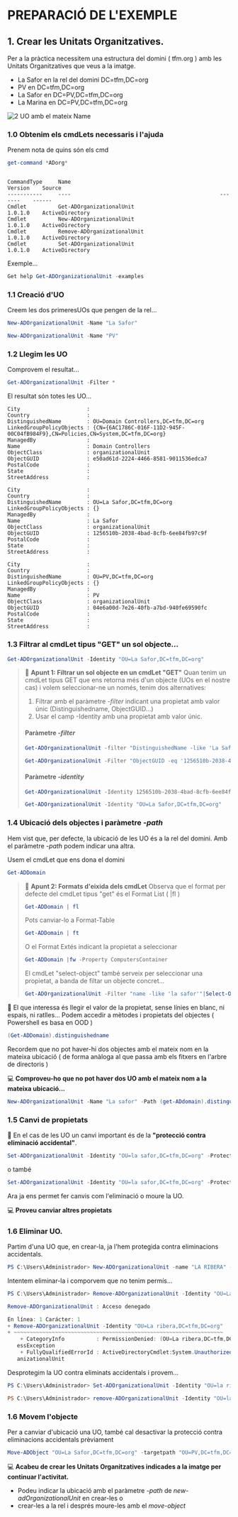 # PREPARACIÓ DE L'EXEMPLE

## 1. Crear les Unitats Organitzatives.
Per a la pràctica necessitem una estructura del domini ( tfm.org ) amb les Unitats Organitzatives que veus a la imatge.

* La Safor en la rel del domini DC=tfm,DC=org
* PV en DC=tfm,DC=org
* La Safor en DC=PV,DC=tfm,DC=org
* La Marina en DC=PV,DC=tfm,DC=org

![2 UO amb el mateix Name](../png/2SAFORSUO.png)

### 1.0 Obtenim els cmdLets necessaris i l'ajuda
Prenem nota de quins són els cmd
```powershell
get-command *ADorg*
```
```code

CommandType     Name                                               Version    Source                                                             
-----------     ----                                               -------    ------                                                             
Cmdlet          Get-ADOrganizationalUnit                           1.0.1.0    ActiveDirectory                                                    
Cmdlet          New-ADOrganizationalUnit                           1.0.1.0    ActiveDirectory                                                    
Cmdlet          Remove-ADOrganizationalUnit                        1.0.1.0    ActiveDirectory                                                    
Cmdlet          Set-ADOrganizationalUnit                           1.0.1.0    ActiveDirectory 
```
Exemple...
``` powershell
Get help Get-ADOrganizationalUnit -examples
```


### 1.1 Creació d'UO
Creem les dos primeresUOs que pengen de la rel...
```powershell
New-ADOrganizationalUnit -Name "La Safor"
```
```powershell
New-ADOrganizationalUnit -Name "PV"
```
### 1.2 Llegim les UO
Comprovem el resultat...
```powershell
Get-ADOrganizationalUnit -Filter *
```
El resultat són totes les UO...
```code
City                     : 
Country                  : 
DistinguishedName        : OU=Domain Controllers,DC=tfm,DC=org
LinkedGroupPolicyObjects : {CN={6AC1786C-016F-11D2-945F-00C04fB984F9},CN=Policies,CN=System,DC=tfm,DC=org}
ManagedBy                : 
Name                     : Domain Controllers
ObjectClass              : organizationalUnit
ObjectGUID               : e50ad61d-2224-4466-8581-9011536edca7
PostalCode               : 
State                    : 
StreetAddress            : 

City                     : 
Country                  : 
DistinguishedName        : OU=La Safor,DC=tfm,DC=org
LinkedGroupPolicyObjects : {}
ManagedBy                : 
Name                     : La Safor
ObjectClass              : organizationalUnit
ObjectGUID               : 1256510b-2038-4bad-8cfb-6ee84fb97c9f
PostalCode               : 
State                    : 
StreetAddress            : 

City                     : 
Country                  : 
DistinguishedName        : OU=PV,DC=tfm,DC=org
LinkedGroupPolicyObjects : {}
ManagedBy                : 
Name                     : PV
ObjectClass              : organizationalUnit
ObjectGUID               : 04e6a00d-7e26-40fb-a7bd-940fe69590fc
PostalCode               : 
State                    : 
StreetAddress            : 
```
### 1.3 Filtrar al cmdLet tipus "GET" un sol objecte...

```powershell
Get-ADOrganizationalUnit -Identity "OU=La Safor,DC=tfm,DC=org"
```

>:memo: **Apunt 1: Filtrar un sol objecte en un cmdLet "GET"**
>Quan tenim un cmdLet tipus GET que ens retorna més d'un objecte (UOs en el nostre cas) i volem seleccionar-ne un només, tenim dos alternatives:
>
>1. Filtrar amb el paràmetre *-filter* indicant una propietat amb valor únic (Distinguishedname, ObjectGUID...)
>3. Usar el camp -Identity amb una propietat amb valor únic.
>
>#### Paràmetre *-filter*
>```powershell
>Get-ADOrganizationalUnit -filter "DistinguishedName -like 'La Safor'"
>```
>```powershell
>Get-ADOrganizationalUnit -Filter "ObjectGUID -eq '1256510b-2038-4bad-8cfb-6ee84fb97c9f'"
>```
>#### Paràmetre *-identity*
>```powershell
>Get-ADOrganizationalUnit -Identity 1256510b-2038-4bad-8cfb-6ee84fb97c9f
>```
>```powershell
>Get-ADOrganizationalUnit -Identity "OU=La Safor,DC=tfm,DC=org"
>```
### 1.4 Ubicació dels objectes i paràmetre *-path*

Hem vist que, per defecte, la ubicació de les UO és a la rel del domini. Amb el paràmetre *-path* podem indicar una altra.

Usem el cmdLet que ens dona el domini
```powershell
Get-ADDomain
```

>:memo: **Apunt 2: Formats d'eixida dels cmdLet**
>Observa que el format per defecte del cmdLet tipus "get" és el Format List ( |fl )
>```powershell
>Get-ADDomain | fl
>```
>Pots canviar-lo a Format-Table
>```powershell
>Get-ADDomain | ft
>```
>O el Format Extés indicant la propietat a seleccionar
>```powershell
>Get-ADDomain |fw -Property ComputersContainer
>```
>El cmdLet "select-object" també serveix per seleccionar una propietat, a banda de filtar un objecte concret...
>```powershell
>Get-ADOrganizationalUnit -Filter "name -like 'la safor'"|Select-Object -Property distinguishedname
>```
>

🔎 El que interessa és llegir el valor de la propietat, sense línies en blanc, ni espais, ni ratlles...
Podem accedir a mètodes i propietats del objectes ( Powershell es basa en OOD )
```powershell
(Get-ADDomain).distinguishedname
```

Recordem que no pot haver-hi dos objectes amb el mateix nom en la mateixa ubicació ( de forma anàloga al que passa amb els fitxers en l'arbre de directoris )

💻 **Comproveu-ho que no pot haver dos UO amb el mateix nom a la mateixa ubicació...**
```powershell
New-ADOrganizationalUnit -Name "La safor" -Path (get-ADdomain).distinguishedname
```

###  1.5 Canvi de propietats

🔎 En el cas de les UO un canvi important és de la **"protecció contra eliminació accidental"**.

```powershell
Set-ADOrganizationalUnit -Identity "OU=la safor,DC=tfm,DC=org" -ProtectedFromAccidentalDeletion 0
```
o també
```powershell
Set-ADOrganizationalUnit -Identity "OU=la safor,DC=tfm,DC=org" -ProtectedFromAccidentalDeletion $false
```
Ara ja ens permet fer canvis com l'eliminació o moure la UO.

💻 **Proveu canviar altres propietats**

### 1.6 Eliminar UO.

Partim d'una UO que, en crear-la, ja l'hem protegida contra eliminacions accidentals.
```powershell
PS C:\Users\Administrador> New-ADOrganizationalUnit -name "LA RIBERA" -ProtectedFromAccidentalDeletion $tr
```
Intentem eliminar-la i comporvem que no tenim permís...
```powershell
PS C:\Users\Administrador> Remove-ADOrganizationalUnit -Identity "OU=La ribera,DC=tfm,DC=org" -Confirm:$true

Remove-ADOrganizationalUnit : Acceso denegado

En línea: 1 Carácter: 1
+ Remove-ADOrganizationalUnit -Identity "OU=La ribera,DC=tfm,DC=org"
+ ~~~~~~~~~~~~~~~~~~~~~~~~~~~~~~~~~~~~~~~~~~~~~~~~~~~~~~~~~~~~~~~~~~
    + CategoryInfo          : PermissionDenied: (OU=La ribera,DC=tfm,DC=org:ADOrganizationalUnit) [Remove-ADOrganizationalUnit], UnauthorizedAcc 
   essException
    + FullyQualifiedErrorId : ActiveDirectoryCmdlet:System.UnauthorizedAccessException,Microsoft.ActiveDirectory.Management.Commands.RemoveADOrg 
   anizationalUnit
 ```
Desprotegim la UO contra eliminats accidentals i provem...
```powershell
PS C:\Users\Administrador> Set-ADOrganizationalUnit -Identity "OU=la ribera,DC=tfm,DC=org" -ProtectedFromAccidentalDeletion 0

PS C:\Users\Administrador> remove-ADOrganizationalUnit -Identity "OU=la ribera,DC=tfm,DC=org" -Confirm:$true 
```

### 1.6 Movem l'objecte
Per a canviar d'ubicació una UO, també cal desactivar la protecció contra eliminacions accidentals prèviament

```powershell
Move-ADObject "OU=La Safor,DC=tfm,DC=org" -targetpath "OU=PV,DC=tfm,DC=org"
```

:computer: **Acabeu de crear les Unitats Organitzatives indicades a la imatge per continuar l'activitat.**
* Podeu indicar la ubicació amb el paràmetre *-path* de *new-adOrganizationalUnit* en crear-les o
* crear-les a la rel i després moure-les amb el *move-object*
